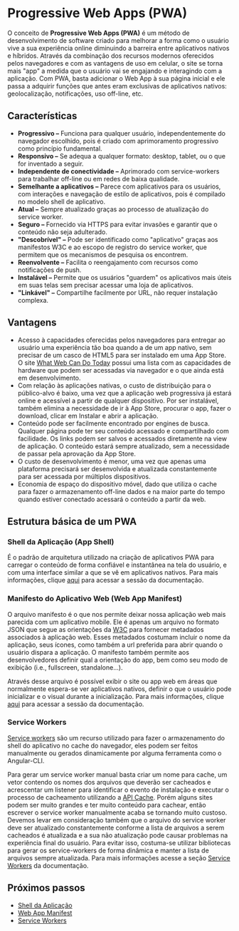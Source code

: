 # Progressive Web Apps (PWA)

O conceito de **Progressive Web Apps (PWA)** é um método de desenvolvimento de software criado para melhorar a forma como o usuário vive a sua experiência online diminuindo a barreira entre aplicativos nativos e híbridos. Através da combinação dos recursos modernos oferecidos pelos navegadores e com as vantagens de uso em celular, o site se torna mais "app" a medida que o usuário vai se engajando e interagindo com a aplicação. Com PWA, basta adicionar o Web App à sua página inicial e ele passa a adquirir funções que antes eram exclusivas de aplicativos nativos: geolocalização, notificações, uso off-line, etc.

## Características

- **Progressivo –** Funciona para qualquer usuário, independentemente do navegador escolhido, pois é criado com aprimoramento progressivo como princípio fundamental.
- **Responsivo –** Se adequa a qualquer formato: desktop, tablet, ou o que for inventado a seguir.
- **Independente de conectividade –** Aprimorado com service-workers para trabalhar off-line ou em redes de baixa qualidade.
- **Semelhante a aplicativos –** Parece com aplicativos para os usuários, com interações e navegação de estilo de aplicativos, pois é compilado no modelo shell de aplicativo.
- **Atual –** Sempre atualizado graças ao processo de atualização do service worker.
- **Seguro –** Fornecido via HTTPS para evitar invasões e garantir que o conteúdo não seja adulterado.
- **"Descobrível" –** Pode ser identificado como "aplicativo" graças aos manifestos W3C e ao escopo de registro do service worker, que permitem que os mecanismos de pesquisa os encontrem.
- **Reenvolvente –** Facilita o reengajamento com recursos como notificações de push.
- **Instalável –** Permite que os usuários "guardem" os aplicativos mais úteis em suas telas sem precisar acessar uma loja de aplicativos.
- **"Linkável" –** Compartilhe facilmente por URL, não requer instalação complexa.

## Vantagens

- Acesso à capacidades oferecidas pelos navegadores para entregar ao usuário uma experiência tão boa quando a de um app nativo, sem precisar de um casco de HTML5 para ser instalado em uma App Store. O site [What Web Can Do Today](https://whatwebcando.today/) possui uma lista com as capacidades de hardware que podem ser acessadas via navegador e o que ainda está em desenvolvimento.
- Com relação às aplicações nativas, o custo de distribuição para o público-alvo é baixo, uma vez que a aplicação web progressiva já estará online e acessível a partir de qualquer dispositivo. Por ser instalável, também elimina a necessidade de ir à App Store, procurar o app, fazer o download, clicar em Instalar e abrir a aplicação.
- Conteúdo pode ser facilmente encontrado por engines de busca. Qualquer página pode ter seu conteúdo acessado e compartilhado com facilidade. Os links podem ser salvos e acessados diretamente na view de aplicação. O conteúdo estará sempre atualizado, sem a necessidade de passar pela aprovação da App Store.
- O custo de desenvolvimento é menor, uma vez que apenas uma plataforma precisará ser desenvolvida e atualizada constantemente para ser acessada por múltiplos dispositivos.
- Economia de espaço do dispositivo móvel, dado que utiliza o cache para fazer o armazenamento off-line dados e na maior parte do tempo quando estiver conectado acessará o conteúdo a partir da web.

## Estrutura básica de um PWA

### Shell da Aplicação (App Shell)

É o padrão de arquitetura utilizado na criação de aplicativos PWA para carregar o conteúdo de forma confiável e instantânea na tela do usuário, e com uma interface similar a que se vê em aplicativos nativos. Para mais informações, clique [aqui](./PWA_APP_SHELL.md) para acessar a sessão da documentação.

### Manifesto do Aplicativo Web (Web App Manifest)

O arquivo manifesto é o que nos permite deixar nossa aplicação web mais parecida com um aplicativo mobile. Ele é apenas um arquivo no formato JSON que segue as orientações da [W3C](https://w3c.github.io/manifest/) para fornecer metadados associados à aplicação web. Esses metadados costumam incluir o nome da aplicação, seus ícones, como também a url preferida para abrir quando o usuário dispara a aplicação. O manifesto também permite aos desenvolvedores definir qual a orientação do app, bem como seu modo de exibição (i.e., fullscreen, standalone...).

Através desse arquivo é possível exibir o site ou app web em áreas que normalmente espera-se ver aplicativos nativos, definir o que o usuário pode inicializar e o visual durante a inicialização. Para mais informações, clique [aqui](./PWA_APP_MANIFEST.md) para acessar a sessão da documentação.

### Service Workers

[Service workers](https://github.com/w3c/ServiceWorker/blob/master/explainer.md) são um recurso utilizado para fazer o armazenamento do shell do aplicativo no cache do navegador, eles podem ser feitos manualmente ou gerados dinamicamente por alguma ferramenta como o Angular-CLI.

Para gerar um service worker manual basta criar um nome para cache, um vetor contendo os nomes dos arquivos que deverão ser cacheados e acrescentar um listener para identificar o evento de instalação e executar o processo de cacheamento utilizando a [API Cache](https://developer.mozilla.org/en-US/docs/Web/API/Cache). Porém alguns sites podem ser muito grandes e ter muito conteúdo para cachear, então escrever o service worker manualmente acaba se tornando muito custoso. Devemos levar em consideração também que o arquivo do service worker deve ser atualizado constantemente conforme a lista de arquivos a serem cacheados é atualizada e a sua não atualização pode causar problemas na experiência final do usuário. Para evitar isso, costuma-se utilizar bibliotecas para gerar os service-workers de forma dinâmica e manter a lista de arquivos sempre atualizada. Para mais informações acesse a seção [Service Workers](./PWA_SW.md) da documentação.

## Próximos passos

- [Shell da Aplicação](./PWA_APP_SHELL.md)
- [Web App Manifest](./PWA_APP_MANIFEST.md)
- [Service Workers](./PWA_SW.md)
